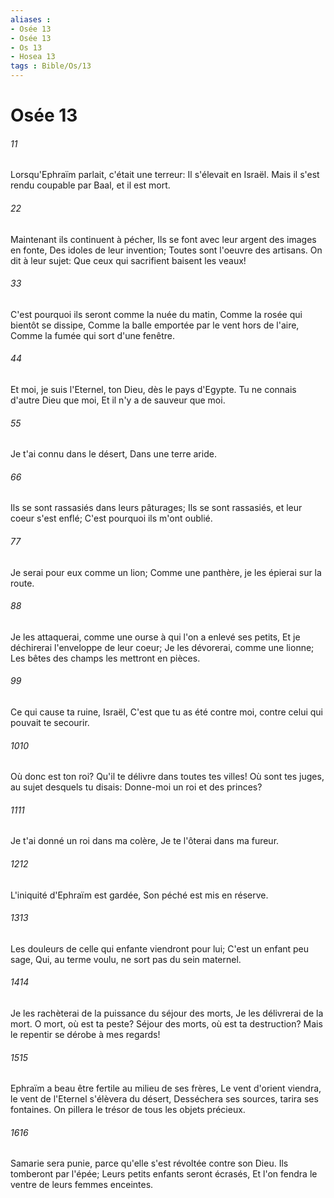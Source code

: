```yaml
---
aliases : 
- Osée 13
- Osée 13
- Os 13
- Hosea 13
tags : Bible/Os/13
---
```


# Osée 13

###### 11
Lorsqu'Ephraïm parlait, c'était une terreur: Il s'élevait en Israël. Mais il s'est rendu coupable par Baal, et il est mort.
###### 22
Maintenant ils continuent à pécher, Ils se font avec leur argent des images en fonte, Des idoles de leur invention; Toutes sont l'oeuvre des artisans. On dit à leur sujet: Que ceux qui sacrifient baisent les veaux!
###### 33
C'est pourquoi ils seront comme la nuée du matin, Comme la rosée qui bientôt se dissipe, Comme la balle emportée par le vent hors de l'aire, Comme la fumée qui sort d'une fenêtre.
###### 44
Et moi, je suis l'Eternel, ton Dieu, dès le pays d'Egypte. Tu ne connais d'autre Dieu que moi, Et il n'y a de sauveur que moi.
###### 55
Je t'ai connu dans le désert, Dans une terre aride.
###### 66
Ils se sont rassasiés dans leurs pâturages; Ils se sont rassasiés, et leur coeur s'est enflé; C'est pourquoi ils m'ont oublié.
###### 77
Je serai pour eux comme un lion; Comme une panthère, je les épierai sur la route.
###### 88
Je les attaquerai, comme une ourse à qui l'on a enlevé ses petits, Et je déchirerai l'enveloppe de leur coeur; Je les dévorerai, comme une lionne; Les bêtes des champs les mettront en pièces.
###### 99
Ce qui cause ta ruine, Israël, C'est que tu as été contre moi, contre celui qui pouvait te secourir.
###### 1010
Où donc est ton roi? Qu'il te délivre dans toutes tes villes! Où sont tes juges, au sujet desquels tu disais: Donne-moi un roi et des princes?
###### 1111
Je t'ai donné un roi dans ma colère, Je te l'ôterai dans ma fureur.
###### 1212
L'iniquité d'Ephraïm est gardée, Son péché est mis en réserve.
###### 1313
Les douleurs de celle qui enfante viendront pour lui; C'est un enfant peu sage, Qui, au terme voulu, ne sort pas du sein maternel.
###### 1414
Je les rachèterai de la puissance du séjour des morts, Je les délivrerai de la mort. O mort, où est ta peste? Séjour des morts, où est ta destruction? Mais le repentir se dérobe à mes regards!
###### 1515
Ephraïm a beau être fertile au milieu de ses frères, Le vent d'orient viendra, le vent de l'Eternel s'élèvera du désert, Desséchera ses sources, tarira ses fontaines. On pillera le trésor de tous les objets précieux.
###### 1616
Samarie sera punie, parce qu'elle s'est révoltée contre son Dieu. Ils tomberont par l'épée; Leurs petits enfants seront écrasés, Et l'on fendra le ventre de leurs femmes enceintes.
